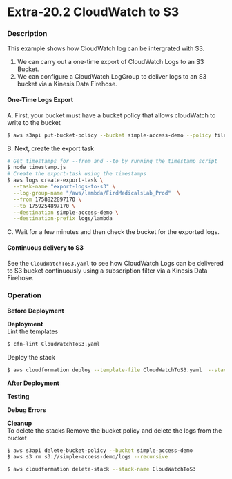 # Extra-20.2 CloudWatch to S3

### Description

This example shows how CloudWatch log can be intergrated with S3.

1. We can carry out a one-time export of CloudWatch Logs to an S3 Bucket.
2. We can configure a CloudWatch LogGroup to deliver logs to an S3 bucket via a Kinesis Data Firehose.

#### One-Time Logs Export

A. First, your bucket must have a bucket policy that allows cloudWatch to write to the bucket

```bash
$ aws s3api put-bucket-policy --bucket simple-access-demo --policy file://bucket-policy.json
```

B. Next, create the export task

```bash
# Get timestamps for --from and --to by running the timestamp script
$ node timestamp.js
# Create the export-task using the timestamps
$ aws logs create-export-task \
  --task-name "export-logs-to-s3" \
  --log-group-name "/aws/lambda/FirdMedicalsLab_Prod"  \
  --from 1758822897170 \
  --to 1759254897170 \
  --destination simple-access-demo \
  --destination-prefix logs/lambda
```

C. Wait for a few minutes and then check the bucket for the exported logs.

#### Continuous delivery to S3

See the `CloudWatchToS3.yaml` to see how CloudWatch Logs can be delivered to S3 bucket continuously using a subscription filter via a Kinesis Data Firehose.

### Operation

**Before Deployment**

**Deployment**  
Lint the templates

```bash
$ cfn-lint CloudWatchToS3.yaml
```

Deploy the stack

```bash
$ aws cloudformation deploy --template-file CloudWatchToS3.yaml  --stack-name CloudWatchToS3
```

**After Deployment**

**Testing**

**Debug Errors**

**Cleanup**  
To delete the stacks
Remove the bucket policy and delete the logs from the bucket

```bash
$ aws s3api delete-bucket-policy --bucket simple-access-demo
$ aws s3 rm s3://simple-access-demo/logs --recursive
```

```bash
$ aws cloudformation delete-stack --stack-name CloudWatchToS3
```
